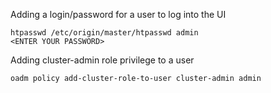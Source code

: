 Adding a login/password for a user to log into the UI 
```
htpasswd /etc/origin/master/htpasswd admin
<ENTER YOUR PASSWORD>
```

Adding cluster-admin role privilege to a user 
```
oadm policy add-cluster-role-to-user cluster-admin admin
```
